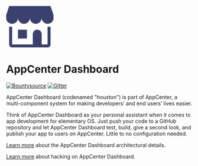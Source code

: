 <img src="branding/apphub-purple-transparent-256.png" alt="AppCenter" width="128">

# AppCenter Dashboard

[![Bountysource](https://www.bountysource.com/badge/tracker?tracker_id=27692469)](https://www.bountysource.com/trackers/27692469-elementary-houston)
[![Gitter](https://badges.gitter.im/elementary/houston.svg)](https://gitter.im/elementary/houston?utm_source=badge&utm_medium=badge&utm_campaign=pr-badge)

AppCenter Dashboard (codenamed "houston") is part of AppCenter, a
multi-component system for making developers’ and end users’ lives easier.

Think of AppCenter Dashboard as your personal assistant when it comes to app
development for elementary OS. Just push your code to a GitHub repository and
let AppCenter Dashboard test, build, give a second look, and publish your app to
users on AppCenter. Little to no configuration needed.

[Learn more](https://github.com/elementary/houston/wiki/Architecture-Overview)
about the AppCenter Dashboard architectural details.

[Learn more](https://github.com/elementary/houston/wiki/Hacking-on-Houston)
about hacking on AppCenter Dashboard.
